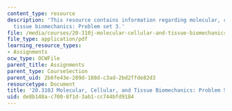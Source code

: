 ```yaml
---
content_type: resource
description: 'This resource contains information regarding molecular, cellular, and
  tissue biomechanics: Problem set 3.'
file: /media/courses/20-310j-molecular-cellular-and-tissue-biomechanics-spring-2015/de8b148ac7008f1d3ab1cc744bfd9184_MIT20_310JS15_PS3.pdf
file_type: application/pdf
learning_resource_types:
- Assignments
ocw_type: OCWFile
parent_title: Assignments
parent_type: CourseSection
parent_uid: 2b6fe43e-289d-188d-c3ad-2bd2ffde82d3
resourcetype: Document
title: '20.310J Molecular, Cellular, and Tissue Biomechanics: Problem Set 3'
uid: de8b148a-c700-8f1d-3ab1-cc744bfd9184
---
```


